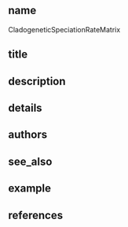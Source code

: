 ## name
CladogeneticSpeciationRateMatrix
## title
## description
## details
## authors
## see_also
## example
## references
